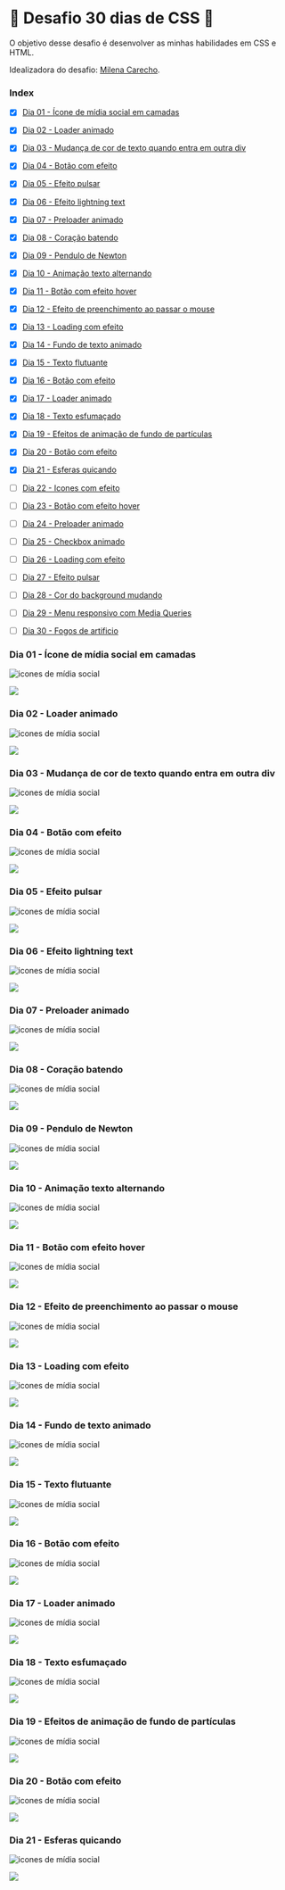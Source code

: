 # :rocket: Desafio 30 dias de CSS :rocket:

O objetivo desse desafio é desenvolver as minhas habilidades em CSS e HTML.

Idealizadora do desafio: [Milena Carecho](https://github.com/MilenaCarecho).

### Index

- [x] [Dia 01 - Ícone de mídia social em camadas](#day01)
- [x] [Dia 02 - Loader animado](#day02)
- [x] [Dia 03 - Mudança de cor de texto quando entra em outra div](#day03)
- [x] [Dia 04 - Botão com efeito](#day04)
- [x] [Dia 05 - Efeito pulsar](#day05)
- [x] [Dia 06 - Efeito lightning text](#day06)
- [x] [Dia 07 - Preloader animado](#day07)  
- [x] [Dia 08 - Coração batendo](#day08)
- [x] [Dia 09 - Pendulo de Newton](#day09)
- [x] [Dia 10 - Animação texto alternando](#day10)
- [x] [Dia 11 - Botão com efeito hover](#day11)
- [x] [Dia 12 - Efeito de preenchimento ao passar o mouse](#day12)
- [x] [Dia 13 - Loading com efeito](#day13)
- [x] [Dia 14 - Fundo de texto animado](#day14)
- [x] [Dia 15 - Texto flutuante](#day15)
- [x] [Dia 16 - Botão com efeito](#day16)
- [x] [Dia 17 - Loader animado](#day17)
- [x] [Dia 18 - Texto esfumaçado](#day18)
- [x] [Dia 19 - Efeitos de animação de fundo de partículas](#day19)
- [x] [Dia 20 - Botão com efeito](#day20)
- [x] [Dia 21 - Esferas quicando](#day21)
- [ ] [Dia 22 - Icones com efeito](#day22)
- [ ] [Dia 23 - Botão com efeito hover](#day23)
- [ ] [Dia 24 - Preloader animado](#day24)
- [ ] [Dia 25 - Checkbox animado](#day25)
- [ ] [Dia 26 - Loading com efeito](#day26)
- [ ] [Dia 27 - Efeito pulsar](#day27)
- [ ] [Dia 28 - Cor do background mudando](#day28)
- [ ] [Dia 29 - Menu responsivo com Media Queries](#day29)
- [ ] [Dia 30 - Fogos de artificio](#day30)


### Dia 01 - Ícone de mídia social em camadas <a name="day01"></a>
![icones de mídia social](./img/dia01.gif)

[![](https://img.shields.io/badge/-Meu%20C%C3%B3digo-red)](https://github.com/FcAlex/30DiasdeCSS/tree/master/dia01)

### Dia 02 - Loader animado <a name="day02"></a>
![icones de mídia social](./img/dia02.gif)

[![](https://img.shields.io/badge/-Meu%20C%C3%B3digo-green)](https://github.com/FcAlex/30DiasdeCSS/tree/master/dia02)

### Dia 03 - Mudança de cor de texto quando entra em outra div <a name="day03"></a>
![icones de mídia social](./img/dia03.gif)

[![](https://img.shields.io/badge/-Meu%20C%C3%B3digo-blue)](https://github.com/FcAlex/30DiasdeCSS/tree/master/dia03)

### Dia 04 - Botão com efeito <a name="day04"></a>
![icones de mídia social](./img/dia04.gif)

[![](https://img.shields.io/badge/-Meu%20C%C3%B3digo-yellow)](https://github.com/FcAlex/30DiasdeCSS/tree/master/dia04)

### Dia 05 - Efeito pulsar <a name="day05"></a>
![icones de mídia social](./img/dia05.gif)

[![](https://img.shields.io/badge/-Meu%20C%C3%B3digo-9cf)](https://github.com/FcAlex/30DiasdeCSS/tree/master/dia05)

### Dia 06 - Efeito lightning text <a name="day06"></a>
![icones de mídia social](./img/dia06.gif)

[![](https://img.shields.io/badge/-Meu%20C%C3%B3digo-ccc)](https://github.com/FcAlex/30DiasdeCSS/tree/master/dia06)

### Dia 07 - Preloader animado <a name="day07"></a>
![icones de mídia social](./img/dia07.gif)

[![](https://img.shields.io/badge/-Meu%20C%C3%B3digo-orange)](https://github.com/FcAlex/30DiasdeCSS/tree/master/dia07)

### Dia 08 - Coração batendo <a name="day08"></a>
![icones de mídia social](./img/dia08.gif)

[![](https://img.shields.io/badge/-Meu%20C%C3%B3digo-black)](https://github.com/FcAlex/30DiasdeCSS/tree/master/dia08)

### Dia 09 - Pendulo de Newton <a name="day09"></a>
![icones de mídia social](./img/dia09.gif)

[![](https://img.shields.io/badge/-Meu%20C%C3%B3digo-16a085)](https://github.com/FcAlex/30DiasdeCSS/tree/master/dia09)

### Dia 10 - Animação texto alternando <a name="day10"></a>
![icones de mídia social](./img/dia10.gif)

[![](https://img.shields.io/badge/-Meu%20C%C3%B3digo-d35400)](https://github.com/FcAlex/30DiasdeCSS/tree/master/dia10)

### Dia 11 - Botão com efeito hover <a name="day11"></a>
![icones de mídia social](./img/dia11.gif)

[![](https://img.shields.io/badge/-Meu%20C%C3%B3digo-e74c3c)](https://github.com/FcAlex/30DiasdeCSS/tree/master/dia11)


### Dia 12 - Efeito de preenchimento ao passar o mouse <a name="day12"></a>
![icones de mídia social](./img/dia12.gif)

[![](https://img.shields.io/badge/-Meu%20C%C3%B3digo-9b59b6)](https://github.com/FcAlex/30DiasdeCSS/tree/master/dia12)

### Dia 13 - Loading com efeito <a name="day13"></a>
![icones de mídia social](./img/dia13.gif)

[![](https://img.shields.io/badge/-Meu%20C%C3%B3digo-FFC371)](https://github.com/FcAlex/30DiasdeCSS/tree/master/dia13)

### Dia 14 - Fundo de texto animado <a name="day14"></a>
![icones de mídia social](./img/dia14.gif)

[![](https://img.shields.io/badge/-Meu%20C%C3%B3digo-7efff5)](https://github.com/FcAlex/30DiasdeCSS/tree/master/dia14)

### Dia 15 - Texto flutuante <a name="day15"></a>
![icones de mídia social](./img/dia15.gif)

[![](https://img.shields.io/badge/-Meu%20C%C3%B3digo-8e44ad)](https://github.com/FcAlex/30DiasdeCSS/tree/master/dia15)

### Dia 16 - Botão com efeito <a name="day16"></a>
![icones de mídia social](./img/dia16.gif)

[![](https://img.shields.io/badge/-Meu%20C%C3%B3digo-c0392b)](https://github.com/FcAlex/30DiasdeCSS/tree/master/dia16)


### Dia 17 - Loader animado <a name="day17"></a>
![icones de mídia social](./img/dia17.gif)

[![](https://img.shields.io/badge/-Meu%20C%C3%B3digo-ecf0f1)](https://github.com/FcAlex/30DiasdeCSS/tree/master/dia17)

### Dia 18 - Texto esfumaçado <a name="day18"></a>
![icones de mídia social](./img/dia18.gif)

[![](https://img.shields.io/badge/-Meu%20C%C3%B3digo-fff)](https://github.com/FcAlex/30DiasdeCSS/tree/master/dia18)

### Dia 19 - Efeitos de animação de fundo de partículas <a name="day19"></a>
![icones de mídia social](./img/dia19.gif) 

[![](https://img.shields.io/badge/-Meu%20C%C3%B3digo-e17055)](https://github.com/FcAlex/30DiasdeCSS/tree/master/dia19)

### Dia 20 - Botão com efeito <a name="day20"></a>
![icones de mídia social](./img/dia20.gif) 

[![](https://img.shields.io/badge/-Meu%20C%C3%B3digo-000)](https://github.com/FcAlex/30DiasdeCSS/tree/master/dia20)

### Dia 21 - Esferas quicando <a name="day21"></a>
![icones de mídia social](./img/dia21.gif) 

[![](https://img.shields.io/badge/-Meu%20C%C3%B3digo-green)](https://github.com/FcAlex/30DiasdeCSS/tree/master/dia21)